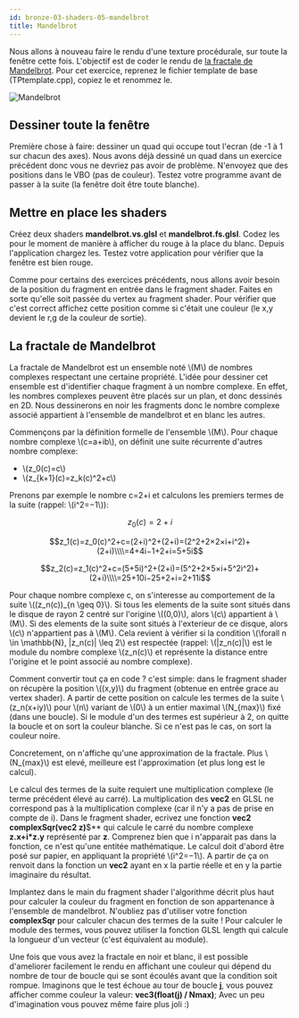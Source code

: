 ```yaml
---
id: bronze-03-shaders-05-mandelbrot
title: Mandelbrot
---
```


Nous allons à nouveau faire le rendu d'une texture procédurale, sur toute la fenêtre cette fois. L'objectif est de coder le rendu de [la fractale de Mandelbrot](https://www.wikiwand.com/fr/Ensemble_de_Mandelbrot). Pour cet exercice, reprenez le fichier template de base (TPtemplate.cpp), copiez le et renommez le.

![Mandelbrot](/openglnoel/img/mandelbrot.png)

## Dessiner toute la fenêtre

<span class="badge todo"></span> Première chose à faire: dessiner un quad qui occupe tout l'ecran (de -1 à 1 sur chacun des axes). Nous avons déjà dessiné un quad dans un exercice précédent donc vous ne devriez pas avoir de problème. N'envoyez que des positions dans le VBO (pas de couleur). Testez votre programme avant de passer à la suite (la fenêtre doit être toute blanche).

## Mettre en place les shaders

<span class="badge todo"></span> Créez deux shaders **mandelbrot.vs.glsl** et **mandelbrot.fs.glsl**. Codez les pour le moment de manière à afficher du rouge à la place du blanc. Depuis l'application chargez les. Testez votre application pour vérifier que la fenêtre est bien rouge.

<span class="badge todo"></span> Comme pour certains des exercices précédents, nous allons avoir besoin de la position du fragment en entrée dans le fragment shader. Faites en sorte qu'elle soit passée du vertex au fragment shader. Pour vérifier que c'est correct affichez cette position comme si c'était une couleur (le x,y devient le r,g de la couleur de sortie).

## La fractale de Mandelbrot

La fractale de Mandelbrot est un ensemble noté \\(M\\) de nombres complexes respectant une certaine propriété. L'idée pour dessiner cet ensemble est d'identifier chaque fragment à un nombre complexe. En effet, les nombres complexes peuvent être placés sur un plan, et donc dessinés en 2D. Nous dessinerons en noir les fragments donc le nombre complexe associé appartient à l'ensemble de mandelbrot et en blanc les autres.

Commençons par la définition formelle de l'ensemble \\(M\\). Pour chaque nombre complexe \\(c=a+ib\\), on définit une suite récurrente d'autres nombre complexe:

- \\(z_0(c)=c\\)
- \\(z_{k+1}(c)=z_k(c)^2+c\\)

Prenons par exemple le nombre c=2+i et calculons les premiers termes de la suite (rappel: \\(i^2=−1\\)):

$$
z_0(c)=2+i
$$

$$z_1(c)=z_0(c)^2+c=(2+i)^2+(2+i)=(2^2+2×2×i+i^2)+(2+i)\\\\=4+4i−1+2+i=5+5i$$

$$z_2(c)=z_1(c)^2+c=(5+5i)^2+(2+i)=(5^2+2×5×i+5^2i^2)+(2+i)\\\\=25+10i−25+2+i=2+11i$$

Pour chaque nombre complexe c, on s'interesse au comportement de la suite \\((z_n(c))_{n \geq 0}\\). Si tous les elements de la suite sont situés dans le disque de rayon 2 centré sur l'origine \\((0,0)\\), alors \\(c\\) appartient à \\(M\\). Si des elements de la suite sont situés à l'exterieur de ce disque, alors \\(c\\) n'appartient pas à \\(M\\). Cela revient à vérifier si la condition \\(\forall n \in \mathbb{N}, |z_n(c)| \leq 2\\) est respectée (rappel: \\(|z_n(c)|\\) est le module du nombre complexe \\(z_n(c)\\) et représente la distance entre l'origine et le point associé au nombre complexe).

Comment convertir tout ça en code ? c'est simple: dans le fragment shader on récupère la position \\((x,y)\\) du fragment (obtenue en entrée grace au vertex shader). A partir de cette position on calcule les termes de la suite \\(z_n(x+iy)\\) pour \\(n\\) variant de \\(0\\) à un entier maximal \\(N_{max}\\) fixé (dans une boucle). Si le module d'un des termes est supérieur à 2, on quitte la boucle et on sort la couleur blanche. Si ce n'est pas le cas, on sort la couleur noire.

Concretement, on n'affiche qu'une approximation de la fractale. Plus \\(N_{max}\\) est elevé, meilleure est l'approximation (et plus long est le calcul).

<span class="badge todo"></span> Le calcul des termes de la suite requiert une multiplication complexe (le terme précédent élevé au carré). La multiplication des **vec2** en GLSL ne correspond pas à la multiplication complexe (car il n'y a pas de prise en compte de i). Dans le fragment shader, ecrivez une fonction **vec2 complexSqr(vec2 z)**$** qui calcule le carré du nombre complexe **z.x+i\*z.y** représenté par **z**. Comprenez bien que i n'apparait pas dans la fonction, ce n'est qu'une entitée mathématique. Le calcul doit d'abord être posé sur papier, en appliquant la propriété \\(i^2=−1\\). A partir de ça on renvoit dans la fonction un **vec2** ayant en x la partie réelle et en y la partie imaginaire du résultat.

<span class="badge todo"></span> Implantez dans le main du fragment shader l'algorithme décrit plus haut pour calculer la couleur du fragment en fonction de son appartenance à l'ensemble de mandelbrot. N'oubliez pas d'utiliser votre fonction **complexSqr** pour calculer chacun des termes de la suite ! Pour calculer le module des termes, vous pouvez utiliser la fonction GLSL length qui calcule la longueur d'un vecteur (c'est équivalent au module).

<span class="badge todo"></span> Une fois que vous avez la fractale en noir et blanc, il est possible d'ameliorer facilement le rendu en affichant une couleur qui dépend du nombre de tour de boucle qui se sont écoulés avant que la condition soit rompue. Imaginons que le test échoue au tour de boucle **j**, vous pouvez afficher comme couleur la valeur: **vec3(float(j) / Nmax)**; Avec un peu d'imagination vous pouvez même faire plus joli :)